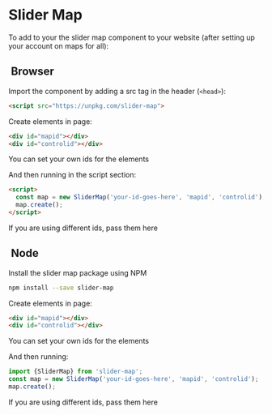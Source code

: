 # Slider Map

To add to your the slider map component to your website (after setting up your account on maps for all):

##  Browser

Import the component by adding a src tag in the header (```<head>```):

```html
<script src="https://unpkg.com/slider-map">
```

Create elements in page:

```html
<div id="mapid"></div>
<div id="controlid"></div>
```

You can set your own ids for the elements

And then running in the script section:

```html
<script>
  const map = new SliderMap('your-id-goes-here', 'mapid', 'controlid');
  map.create();
</script>
```

If you are using different ids, pass them here

##  Node

Install the slider map package using NPM

```bash
npm install --save slider-map
```

Create elements in page:

```html
<div id="mapid"></div>
<div id="controlid"></div>
```

You can set your own ids for the elements

And then running:

```javascript
import {SliderMap} from 'slider-map';
const map = new SliderMap('your-id-goes-here', 'mapid', 'controlid');
map.create();
```

If you are using different ids, pass them here
